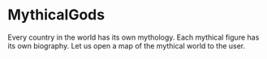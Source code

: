 # MythicalGods
Every country in the world has its own mythology. Each mythical figure has its own biography. Let us open a map of the mythical world to the user.
